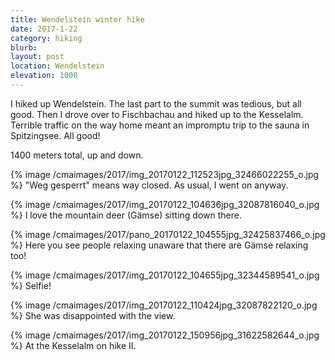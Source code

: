 ```yaml
---
title: Wendelstein winter hike
date: 2017-1-22
category: hiking
blurb:
layout: post
location: Wendelstein
elevation: 1000
---
```


I hiked up Wendelstein. The last part to the summit was tedious, but all good.
Then I drove over to Fischbachau and hiked up to the Kesselalm.
Terrible traffic on the way home meant an impromptu trip to the sauna
in Spitzingsee. All good!

1400 meters total, up and down.

{% image /cmaimages/2017/img_20170122_112523jpg_32466022255_o.jpg %}
"Weg gesperrt" means way closed. As usual, I went on anyway.



{% image /cmaimages/2017/img_20170122_104636jpg_32087816040_o.jpg %}
I love the mountain deer (Gämse) sitting down there.


{% image /cmaimages/2017/pano_20170122_104555jpg_32425837466_o.jpg %}
Here you see people relaxing unaware that there are Gämse relaxing too!


{% image /cmaimages/2017/img_20170122_104655jpg_32344589541_o.jpg %}
Selfie!

{% image /cmaimages/2017/img_20170122_110424jpg_32087822120_o.jpg %}
She was disappointed with the view.


{% image /cmaimages/2017/img_20170122_150956jpg_31622582644_o.jpg %}
At the Kesselalm on hike II.










